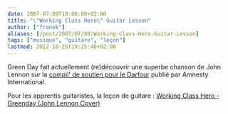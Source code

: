 ```yaml
---
date: 2007-07-08T19:08:00+02:00
title: "\"Working Class Hero\" Guitar Lesson"
author: ["franek"]
aliases: [/post/2007/07/08/Working-Class-Hero-Guitar-Lesson]
tags: ["musique", "guitare", "leçon"]
lastmod: 2012-10-25T19:25:46+02:00
---
```

Green Day fait actuellement (re)découvrir une superbe chanson de John Lennon sur la [compil' de soutien pour le Darfour](http://www.boutique.amnesty.fr/product_info.php?products_id=1169) publié par Amnesty International.

Pour les apprentis guitaristes, la leçon de guitare : [Working Class Hero - Greenday (John Lennon Cover)](http://video-tabs.com/working-class-hero-greenday-john-lennon-cover)
